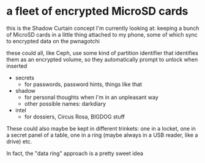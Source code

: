 # a fleet of encrypted MicroSD cards

this is the Shadow Curtain concept I'm currently looking at: keeping a bunch of MicroSD cards in a little thing attached to my phone, some of which sync to encrypted data on the pwnagotchi

these could all, like Ceph, use some kind of partition identifier that identifies them as an encrypted volume, so they automatically prompt to unlock when inserted

- secrets
  - for passwords, password hints, things like that
- shadow
  - for personal thoughts when I'm in an unpleasant way
  - other possible names: darkdiary
- intel
  - for dossiers, Circus Rosa, BIGDOG stuff

These could also maybe be kept in different trinkets: one in a locket, one in a secret panel of a table, one in a ring (maybe always in a USB reader, like a drive) etc.

In fact, the "data ring" approach is a pretty sweet idea
